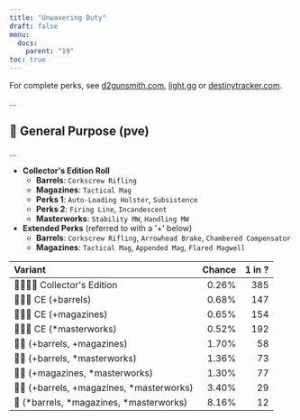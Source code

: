 ```yaml
---
title: "Unwavering Duty"
draft: false
menu:
  docs:
    parent: "19"
toc: true
---
```


For complete perks, see [d2gunsmith.com](https://d2gunsmith.com/w/3624844116), [light.gg](https://www.light.gg/db/items/3624844116) or [destinytracker.com](https://destinytracker.com/destiny-2/db/items/3624844116).

...

## 👾 General Purpose (pve)

...

* **Collector's Edition Roll**
  * **Barrels**: `Corkscrew Rifling`
  * **Magazines**: `Tactical Mag`
  * **Perks 1**: `Auto-Loading Holster`, `Subsistence`
  * **Perks 2**: `Firing Line`, `Incandescent`
  * **Masterworks**: `Stability MW`, `Handling MW`
* **Extended Perks** (referred to with a '+' below)
  * **Barrels**: `Corkscrew Rifling`, `Arrowhead Brake`, `Chambered Compensator`
  * **Magazines**: `Tactical Mag`, `Appended Mag`, `Flared Magwell`

| Variant | Chance | 1 in ? |
|:-|-:|-:|
| 👾👾👾🌟 Collector's Edition | 0.26% | 385 |
| 👾👾👾 CE (+barrels) | 0.68% | 147 |
| 👾👾👾 CE (+magazines) | 0.65% | 154 |
| 👾👾👾 CE (*masterworks) | 0.52% | 192 |
| 👾👾 (+barrels, +magazines) | 1.70% | 58 |
| 👾👾 (+barrels, *masterworks) | 1.36% | 73 |
| 👾👾 (+magazines, *masterworks) | 1.30% | 77 |
| 👾👾 (+barrels, +magazines, *masterworks) | 3.40% | 29 |
| 👾 (*barrels, *magazines, *masterworks) | 8.16% | 12 |
